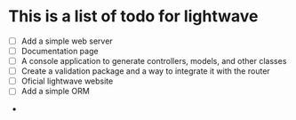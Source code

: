 # This is a list of todo for lightwave

- [ ] Add a simple web server
- [ ] Documentation page
- [ ] A console application to generate controllers, models, and other classes
- [ ] Create a validation package and a way to integrate it with the router
- [ ] Oficial lightwave website
- [ ] Add a simple ORM
- 
